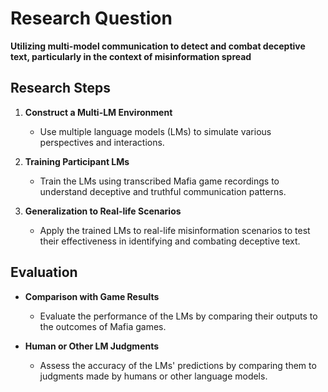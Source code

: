 # Research Question

**Utilizing multi-model communication to detect and combat deceptive text, particularly in the context of misinformation spread**

## Research Steps

1. **Construct a Multi-LM Environment**
   - Use multiple language models (LMs) to simulate various perspectives and interactions.

2. **Training Participant LMs**
   - Train the LMs using transcribed Mafia game recordings to understand deceptive and truthful communication patterns.

3. **Generalization to Real-life Scenarios**
   - Apply the trained LMs to real-life misinformation scenarios to test their effectiveness in identifying and combating deceptive text.

## Evaluation

- **Comparison with Game Results**
  - Evaluate the performance of the LMs by comparing their outputs to the outcomes of Mafia games.

- **Human or Other LM Judgments**
  - Assess the accuracy of the LMs' predictions by comparing them to judgments made by humans or other language models.

